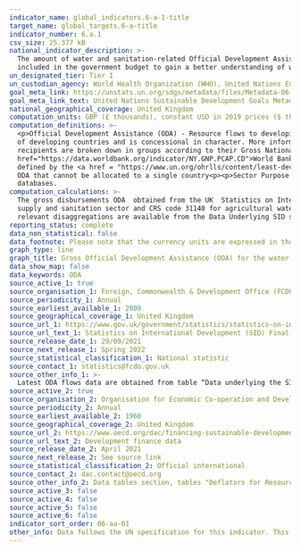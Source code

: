 ```yaml
---
indicator_name: global_indicators.6-a-1-title
target_name: global_targets.6-a-title
indicator_number: 6.a.1
csv_size: 25.377 kB
national_indicator_description: >-
  The amount of water and sanitation-related Official Development Assistance (ODA) is a quantifiable measurement as a proxy for “international cooperation and capacity development support” in financial terms. It is essential to be able to assess ODA in proportion with how much of it is
  included in the government budget to gain a better understanding of whether donors are aligned with national governments while highlighting total water and sanitation ODA disbursements to developing countries over time.
un_designated_tier: Tier I
un_custodian_agency: World Health Organization (WHO), United Nations Environment Programme (UNEP), Organisation for Economic Co-operation and Development (OECD)
goal_meta_link: https://unstats.un.org/sdgs/metadata/files/Metadata-06-0A-01.pdf
goal_meta_link_text: United Nations Sustainable Development Goals Metadata (PDF 398 KB)
national_geographical_coverage: United Kingdom
computation_units: GBP (£ thousands), constant USD in 2019 prices ($ thousands)
computation_definitions: >-
  <p>Official Development Assistance (ODA) - Resource flows to developing countries and multilateral organisations provided by official agencies (e.g. the UK Government) or their executive agencies. Each transaction is administered for the promotion of the economic development and welfare
  of developing countries and is concessional in character. More information on ODA can be found on the <a href="http://www.oecd.org/development/financing-sustainable-development/development-finance-standards/officialdevelopmentassistancedefinitionandcoverage.htm">OECD website</a>. ODA
  recipients are broken down in groups according to their Gross National Income (GNI) per capita.<p>Country income classification - The Development Assistance Committee (DAC) list of countries eligible to receive ODA is based on Gross National Income per capita as published by the <a
  href="https://data.worldbank.org/indicator/NY.GNP.PCAP.CD">World Bank</a>. All low and middle income countries are included, with the exception of G8 members, EU members, and countries with a firm date for entry into the EU. The list also includes all Least Developed Countries (LDCs) as
  defined by the <a href = "https://www.un.org/ohrlls/content/least-developed-countries%20">United Nations (UN)</a>.<p>LDCs - Least Developed Countries<p>LMICs - Lower-Middle Income Countries<p>UMICs - Upper Middle Income Countries<p>Other LICs - Other Low Income Countries<p>Undefined -
  ODA that cannot be allocated to a single country<p><p>Sector Purpose Codes (CRS codes) - the DAC Secretariat maintains various code lists which are used by donors to report on their aid flows to the DAC databases. In addition, these codes are used to classify information in the DAC
  databases.
computation_calculations: >-
  The gross disbursements ODA  obtained from the UK  Statistics on International Development (SID) is summed around appropriate aid description Sector Purpose codes (CRS codes). The variable used for the sums is 'AmountExtended'. The codes correspond to all 14000-series for the water
  supply and sanitation sector and CRS code 31140 for agricultural water resources. The net ODA across these CRS codes is summed for the headline UK data. These sums are broken down into the different country income classifications outlined in the definitions. The CRS code field and other
  relevant disaggregations are available from the Data Underlying SID spreadsheets linked in Source 1. The constant USD conversion was done using methodology specified by the <a href="https://www.oecd.org/dac/financing-sustainable-development/development-finance-standards/informationnoteonthedacdeflators.htm">OECD<a/>. The GBP values were converted with the USD exchange rate for the respective year, and then a deflator with base year 2019 was applied to transform the current USD values to constant 2019 USD values  (see Source 2).
reporting_status: complete
data_non_statistical: false
data_footnote: Please note that the currency units are expressed in thousands
graph_type: line
graph_title: Gross Official Development Assistance (ODA) for the water and sanitation sectors
data_show_map: false
data_keywords: ODA
source_active_1: true
source_organisation_1: Foreign, Commonwealth & Development Office (FCDO)
source_periodicity_1: Annual
source_earliest_available_1: 2009
source_geographical_coverage_1: United Kingdom
source_url_1: https://www.gov.uk/government/statistics/statistics-on-international-development-final-uk-aid-spend-2020
source_url_text_1: Statistics on International Development (SID) Final UK Aid Spend 2020
source_release_date_1: 29/09/2021
source_next_release_1: Spring 2022
source_statistical_classification_1: National statistic
source_contact_1: statistics@fcdo.gov.uk
source_other_info_1: >-
  Latest ODA flows data are obtained from table “Data underlying the SID publication”, sums of AmountExtended variable (see relevant CRS codes in National Metadata tab). Previous data (2009 to 2016) are available from [SID for 2017](https://www.gov.uk/government/statistics/statistics-on-international-development-2017)
source_active_2: true
source_organisation_2: Organisation for Economic Co-operation and Development (OECD)
source_periodicity_2: Annual
source_earliest_available_2: 1960
source_geographical_coverage_2: United Kingdom
source_url_2: https://www.oecd.org/dac/financing-sustainable-development/development-finance-data/
source_url_text_2: Development finance data
source_release_date_2: April 2021
source_next_release_2: See source link
source_statistical_classification_2: Official international
source_contact_2: dac.contact@oecd.org
source_other_info_2: Data tables section, tables "Deflators for Resource Flows from DAC Countries (2019=100).xls" and "Annual Exchange Rates for DAC Donor Countries from 1960 to 2020.xls"
source_active_3: false
source_active_4: false
source_active_5: false
source_active_6: false
indicator_sort_order: 06-aa-01
other_info: Data follows the UN specification for this indicator. This indicator has not been identified in collaboration with topic experts.
---
```

